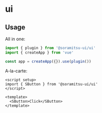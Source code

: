 # ui

## Usage

All in one:

```ts
import { plugin } from '@soramitsu-ui/ui'
import { createApp } from 'vue'

const app = createApp({}).use(plugin())
```

A-la-carte:

```vue
<script setup>
import { SButton } from '@soramitsu-ui/ui'
</script>

<template>
  <SButton>Click</SButton>
</template>
```
